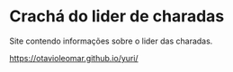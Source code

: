 # Crachá do lider de charadas
Site contendo informações sobre o lider das charadas.

https://otavioleomar.github.io/yuri/
